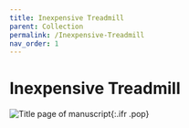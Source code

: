 ```yaml
---
title: Inexpensive Treadmill
parent: Collection
permalink: /Inexpensive-Treadmill
nav_order: 1
---
```


# Inexpensive Treadmill

![Title page of manuscript]({{"/assets/img/Collection/title.png"|relative_url}}){:.ifr .pop}